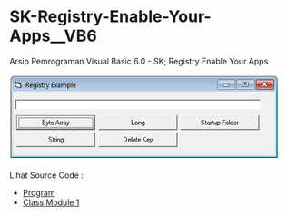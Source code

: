 # SK-Registry-Enable-Your-Apps__VB6
Arsip Pemrograman Visual Basic 6.0 - SK; Registry Enable Your Apps<br><br>
<img src="https://github.com/RizkyKhapidsyah/SK-Registry-Enable-Your-Apps__VB6/blob/main/result/001.PNG"><br><br>
Lihat Source Code : <br>
- <a href="https://github.com/RizkyKhapidsyah/SK-Registry-Enable-Your-Apps__VB6/blob/main/Registry.frm">Program</a><br>
- <a href="https://github.com/RizkyKhapidsyah/SK-Registry-Enable-Your-Apps__VB6/blob/main/Registry.cls">Class Module 1</a><br></a>
